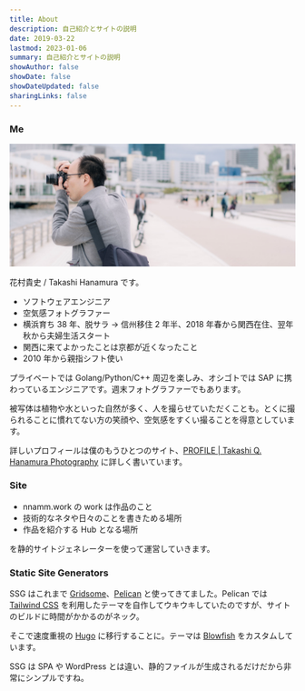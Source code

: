 ```yaml
---
title: About
description: 自己紹介とサイトの説明
date: 2019-03-22
lastmod: 2023-01-06
summary: 自己紹介とサイトの説明
showAuthor: false
showDate: false
showDateUpdated: false
sharingLinks: false
---
```


### Me

![](./about-0.jpg)

花村貴史 / Takashi Hanamura です。

- ソフトウェアエンジニア
- 空気感フォトグラファー
- 横浜育ち 38 年、脱サラ → 信州移住 2 年半、2018 年春から関西在住、翌年秋から夫婦生活スタート
- 関西に来てよかったことは京都が近くなったこと
- 2010 年から親指シフト使い

プライベートでは Golang/Python/C++ 周辺を楽しみ、オシゴトでは SAP に携わっているエンジニアです。週末フォトグラファーでもあります。

被写体は植物や水といった自然が多く、人を撮らせていただくことも。とくに撮られることに慣れてない方の笑顔や、空気感をすくい撮ることを得意としています。

詳しいプロフィールは僕のもうひとつのサイト、[PROFILE | Takashi Q. Hanamura Photography](https://nnamm.com/profile) に詳しく書いています。

### Site

- nnamm.work の work は作品のこと
- 技術的なネタや日々のことを書きためる場所
- 作品を紹介する Hub となる場所

を静的サイトジェネレーターを使って運営していきます。

### Static Site Generators

SSG はこれまで [Gridsome](https://gridsome.org/)、[Pelican](https://blog.getpelican.com/) と使ってきてました。Pelican では [Tailwind CSS](https://tailwindcss.com/) を利用したテーマを自作してウキウキしていたのですが、サイトのビルドに時間がかかるのがネック。

そこで速度重視の [Hugo](https://gohugo.io/) に移行することに。テーマは [Blowfish](https://github.com/nunocoracao/blowfish) をカスタムしています。

SSG は SPA や WordPress とは違い、静的ファイルが生成されるだけだから非常にシンプルですね。
